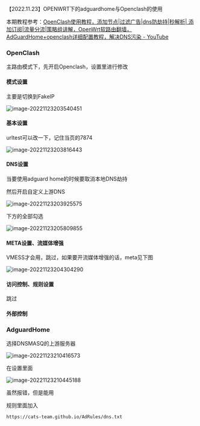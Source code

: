 【2022.11.23】OPENWRT下的adguardhome与Openclash的使用

本期教程参考：[OpenClash使用教程，添加节点|过滤广告|dns防劫持|秒解析| 添加订阅|流量分流|策略组讲解，OpenWrt软路由翻墙，AdGuardHome+openclash详细配置教程，解决DNS污染 - YouTube](https://www.youtube.com/watch?v=2YYa-IM1H8E)

### OpenClash

主路由模式下，先开启Openclash，设置里进行修改

#### 模式设置

主要是切换到FakeIP

![image-20221123203540451](https://i0.hdslb.com/bfs/album/90bc4a81aa813fa4e961aab0283b12a84947006a.png)

#### 基本设置

urltest可以改一下，记住当页的7874

![image-20221123203816443](https://i0.hdslb.com/bfs/album/6ccba82120b001cb389d5d25367f0b4a28f9a9fd.png)

#### DNS设置

当要使用adguard home的时候要取消本地DNS劫持

然后开启自定义上游DNS

![image-20221123203925575](https://i0.hdslb.com/bfs/album/aba75bac599f27c9a813230b5c425e2a69735882.png)

下方的全部勾选

![image-20221123205809855](https://i0.hdslb.com/bfs/album/76a75887b2da52466a415a8100d262e1b98942b3.png)

#### META设置、流媒体增强

VMESS才会用，跳过，如果要开流媒体增强的话，meta见下图

![image-20221123204304290](https://i0.hdslb.com/bfs/album/56d7d8a4b6c925e29c2bcfe8b961ddaaa1e80379.png)

#### 访问控制、规则设置

跳过

#### 外部控制

### AdguardHome

选择DNSMASQ的上游服务器

![image-20221123210416573](https://i0.hdslb.com/bfs/album/a4ff40c408656f75bbde6dd7df843248eb456cb3.png)

在设置里面

![image-20221123210445188](https://i0.hdslb.com/bfs/album/047b904822207b451e7b955a8966ad7938d1e34f.png)

虽然报错，但是能用

规则里面加入

```
https://cats-team.github.io/AdRules/dns.txt
```

